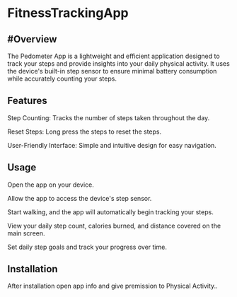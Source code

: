 # FitnessTrackingApp

#Overview
---
The Pedometer App is a lightweight and efficient application designed to track your steps and provide insights into your daily physical activity. It uses the device's built-in step sensor to ensure minimal battery consumption while accurately counting your steps.

Features
---
Step Counting: Tracks the number of steps taken throughout the day.

Reset Steps: Long press the steps to reset the steps.

User-Friendly Interface: Simple and intuitive design for easy navigation.

Usage
---
Open the app on your device.

Allow the app to access the device's step sensor.

Start walking, and the app will automatically begin tracking your steps.

View your daily step count, calories burned, and distance covered on the main screen.

Set daily step goals and track your progress over time.

Installation
---
After installation open app info and give premission to Physical Activity..
